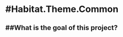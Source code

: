 #Habitat.Theme.Common
========

##What is the goal of this project?
--------------------------------
